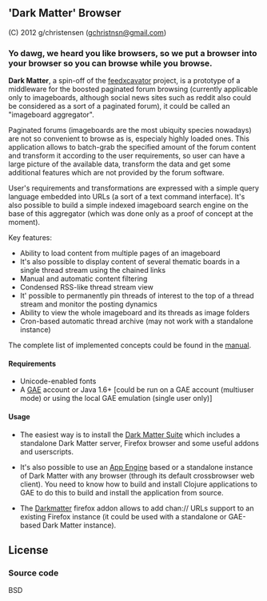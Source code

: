 ## 'Dark Matter' Browser

(C) 2012 g/christensen (gchristnsn@gmail.com)

### Yo dawg, we heard you like browsers, so we put a browser into your browser so you can browse while you browse.

__Dark Matter__, a spin-off of the
[feedxcavator](https://github.com/GChristensen/feedxcavator#readme) project,
is a prototype of a middleware for the boosted paginated
forum browsing (currently applicable only to imageboards, although social news 
sites such as reddit also could be considered as a sort of a paginated forum),
it could be called an "imageboard aggregator".

Paginated forums (imageboards are the most ubiquity species nowadays) are not so
convenient to browse as is, especialy highly loaded ones. This application allows to
batch-grab the specified amount of the forum content and
transform it according to the user requirements, so user can have a large picture
of the available data, transform the data and get some additional features which 
are not provided by the forum software. 

User's requirements and transformations are expressed with a simple
query language embedded into URLs (a sort of a text command interface). It's also
possible to build a simple indexed imageboard search engine on the base of this
aggregator (which was done only as a proof of concept at the moment).

Key features:

* Ability to load content from multiple pages of an imageboard
* It's also possible to display content of several thematic boards in a single 
  thread stream using the chained links
* Manual and automatic content filtering
* Condensed RSS-like thread stream view
* It' possible to permanently pin threads of interest to the top of a thread 
  stream and monitor the posting dynamics
* Ability to view the whole imageboard and its threads as image folders
* Cron-based automatic thread archive (may not work with a standalone instance)

The complete list of implemented concepts could be found in the
[manual](https://github.com/gchristensen/dm-browser/wiki/manual.png).

#### Requirements

* Unicode-enabled fonts
* A [GAE](http://appspot.com) account or Java 1.6+ [could be run on a GAE 
  account (multiuser mode) or using the local GAE emulation (single user only)]

#### Usage

* The easiest way is to install the [Dark Matter Suite](https://sites.google.com/site/dmbrowser/)
  which includes a standalone Dark Matter server, Firefox browser and some useful addons and userscripts.

* It's also possible to use an [App Engine](http://appspot.com) based or a standalone instance of 
  Dark Matter with any browser (through its default crossbrowser web client).
  You need to know how to build and install Clojure applications to GAE to do this
  to build and install the application from source.

* The [Darkmatter](https://github.com/downloads/GChristensen/dm-browser/darkmatter.xpi) firefox addon allows to add chan:// URLs support to an existing
  Firefox instance (it could be used with a standalone or GAE-based Dark Matter instance).

## License

### Source code

BSD